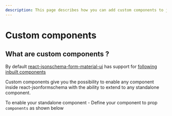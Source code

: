 ```yaml
---
description: This page describes how you can add custom components to jsonschema
---
```


# Custom components

## What are custom components ?

By default [react-jsonschema-form-material-ui](https://github.com/vip-git/react-jsonschema-form-material-ui) has support for [following inbuilt components](../)

Custom components give you the possibility to enable any component inside react-jsonformschema with the ability to extend to any standalone component.

To enable your standalone component - Define your component to prop `components` as shown below  



